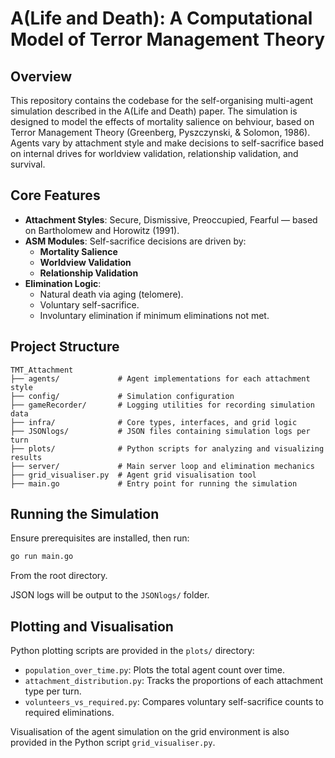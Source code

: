 # A(Life and Death): A Computational Model of Terror Management Theory

## Overview

This repository contains the codebase for the self-organising multi-agent simulation described in the A(Life and Death) paper. The simulation is designed to model the effects of mortality salience on behviour, based on Terror Management Theory (Greenberg, Pyszczynski, & Solomon, 1986). Agents vary by attachment style and make decisions to self-sacrifice based on internal drives for worldview validation, relationship validation, and survival.

## Core Features

- **Attachment Styles**: Secure, Dismissive, Preoccupied, Fearful — based on Bartholomew and Horowitz (1991).
- **ASM Modules**: Self-sacrifice decisions are driven by:
  - **Mortality Salience**
  - **Worldview Validation**
  - **Relationship Validation**
- **Elimination Logic**:
  - Natural death via aging (telomere).
  - Voluntary self-sacrifice.
  - Involuntary elimination if minimum eliminations not met.

## Project Structure

```
TMT_Attachment
├── agents/             # Agent implementations for each attachment style
├── config/             # Simulation configuration
├── gameRecorder/       # Logging utilities for recording simulation data
├── infra/              # Core types, interfaces, and grid logic
├── JSONlogs/           # JSON files containing simulation logs per turn
├── plots/              # Python scripts for analyzing and visualizing results
├── server/             # Main server loop and elimination mechanics
├── grid_visualiser.py  # Agent grid visualisation tool
├── main.go             # Entry point for running the simulation
```

## Running the Simulation

Ensure prerequisites are installed, then run:

```bash
go run main.go
```

From the root directory.

JSON logs will be output to the `JSONlogs/` folder.

## Plotting and Visualisation

Python plotting scripts are provided in the `plots/` directory:

- `population_over_time.py`: Plots the total agent count over time.
- `attachment_distribution.py`: Tracks the proportions of each attachment type per turn.
- `volunteers_vs_required.py`: Compares voluntary self-sacrifice counts to required eliminations.

Visualisation of the agent simulation on the grid environment is also provided in the Python script `grid_visualiser.py`.
